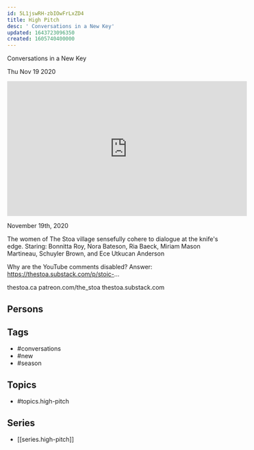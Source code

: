 ```yaml
---
id: 5L1jswRH-zbIOwFrLxZD4
title: High Pitch
desc: ' Conversations in a New Key'
updated: 1643723096350
created: 1605740400000
---
```



 Conversations in a New Key

Thu Nov 19 2020

<iframe width="560" height="315" src="https://www.youtube.com/embed/_D4XyzTqHHo" title="High Pitch: Conversations in a New Key: Season 1 / Session 3" frameborder="0" allow="accelerometer; autoplay; clipboard-write; encrypted-media; gyroscope; picture-in-picture" allowfullscreen ></iframe>

November 19th, 2020

The women of The Stoa village sensefully cohere to dialogue at the knife's edge. Staring: Bonnitta Roy, Nora Bateson, Ria Baeck, Miriam Mason Martineau, Schuyler Brown, and Ece Utkucan Anderson

Why are the YouTube comments disabled? Answer: https://thestoa.substack.com/p/stoic-...

thestoa.ca
patreon.com/the_stoa
thestoa.substack.com

## Persons



## Tags

- #conversations
- #new
- #season

## Topics

- #topics.high-pitch

## Series

- [[series.high-pitch]]

